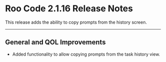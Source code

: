# Roo Code 2.1.16 Release Notes

This release adds the ability to copy prompts from the history screen.

---

## General and QOL Improvements

*   Added functionality to allow copying prompts from the task history view.